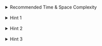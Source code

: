 <br>
<details class="hint-accordion">  
    <summary>Recommended Time & Space Complexity</summary>
    <p>
    You should aim for a solution as good or better than <code>O(nlogk)</code> time and <code>O(k)</code> space, where <code>n</code> is the size of the input array, and <code>k</code> is the number of points to be returned.
    </p>
</details>

<br>
<details class="hint-accordion">  
    <summary>Hint 1</summary>
    <p>
    A naive solution would be to sort the array in ascending order based on the distances of the points from the origin <code>(0, 0)</code> and return the first <code>k</code> points. This would take <code>O(nlogn)</code> time. Can you think of a better way? Perhaps you could use a data structure that maintains only <code>k</code> points and allows efficient insertion and removal. 
    </p>
</details>

<br>
<details class="hint-accordion">  
    <summary>Hint 2</summary>
    <p>
    We can use a Max-Heap that keeps the maximum element at its top and allows retrieval in <code>O(1)</code> time. This data structure is ideal because we need to return the <code>k</code> closest points to the origin. By maintaining only <code>k</code> points in the heap, we can efficiently remove the farthest point when the size exceeds <code>k</code>. How would you implement this?
    </p>
</details>

<br>
<details class="hint-accordion">  
    <summary>Hint 3</summary>
    <p>
    We initialize a Max-Heap that orders points based on their distances from the origin. Starting with an empty heap, we iterate through the array of points, inserting each point into the heap. If the size of the heap exceeds <code>k</code>, we remove the farthest point (the maximum element in the heap). After completing the iteration, the heap will contain the <code>k</code> closest points to the origin. Finally, we convert the heap into an array and return it. 
    </p>
</details>
